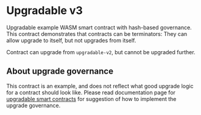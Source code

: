 # Upgradable v3

Upgradable example WASM smart contract with hash-based governance. This
contract demonstrates that contracts can be terminators: They can allow upgrade
to itself, but not upgrades from itself.

Contract can upgrade from `upgradable-v2`, but cannot be upgraded further.

## About upgrade governance

This contract is an example, and does not reflect what good upgrade logic for a
contract should look like. Please read documentation page for [upgradable smart
contracts](https://partisiablockchain.gitlab.io/documentation/smart-contracts/upgradable-smart-contracts.html)
for suggestion of how to implement the upgrade governance.
